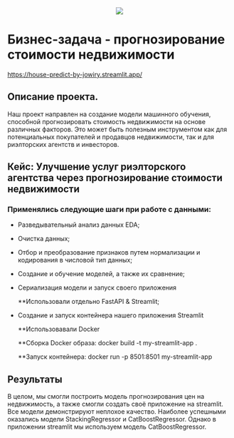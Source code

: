 <center> <img src="https://advantagefinancesa.com.au/wp-content/uploads/2017/04/Investing-in-property-doesnt-have-to-cost-you-millions-_717_6053220_0_14102411_1000.jpg"> </center>


# Бизнес-задача - прогнозирование стоимости недвижимости
https://house-predict-by-jowiry.streamlit.app/

## Описание проекта.

Наш проект направлен на создание модели машинного обучения, способной прогнозировать стоимость недвижимости на основе различных факторов. 
Это может быть полезным инструментом как для потенциальных покупателей и продавцов недвижимости, так и для риэлторских агентств и инвесторов.

## Кейс: Улучшение услуг риэлторского агентства через прогнозирование стоимости недвижимости

### Применялись следующие шаги при работе с данными:

* Разведывательный анализ данных EDA; 

* Очистка данных;

* Отбор и преобразование признаков путем нормализации и кодирования в числовой тип данных;

* Создание и обучение моделей, а также их сравнение;

* Сериализация модели и запуск своего приложения

  **Использовали отдельно FastAPI & Streamlit;

* Создание и запуск контейнера нашего приложения Streamlit

  **Использовавали Docker

  **Сборка Docker образа: docker build -t my-streamlit-app .
  
  **Запуск контейнера: docker run -p 8501:8501 my-streamlit-app

## Результаты

В целом, мы смогли построить модель прогнозирования цен на недвижимость, а также смогли  создать своё приложение на streamlit. 
Все модели демонстрируют неплохое качество. Наиболее успешными оказались модели  StackingRegressor и CatBoostRegressor. 
Однако в приложении streamlit мы используем модель CatBoostRegressor. 
